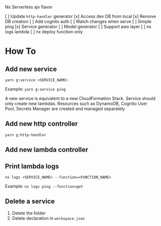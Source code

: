 Nx Serverless ajv flavor

[ ] Update `http-handler` generator
[x] Access dev DB from local
[x] Remove DB creation
[ ] Add cognito auth
[ ] Watch changes when serve
[ ] Simple ping
[x] Service generator
[ ] Model generator
[ ] Support aws layer
[ ] nx logs lambda
[ ] nx deploy function only

# How To

## Add new service

```shell
yarn g:service <SERVICE_NAME>
```

Example: `yarn g:service ping`

A new service is equivalent to a new CloudFormation Stack. Service should only create new lambdas. Resources such as
DynamoDB, Cognito User Pool, Secrets Manager are created and managed separately

## Add new http controller 
```shell
yarn g:http-handler
```

## Add new lambda controller

## Print lambda logs
```shell
nx logs <SERVICE_NAME> --function=<FUNCTION_NAME>
```

Example: `nx logs ping --function=get`

## Delete a service
1. Delete the folder
2. Delete declaration in `workspace.json`

